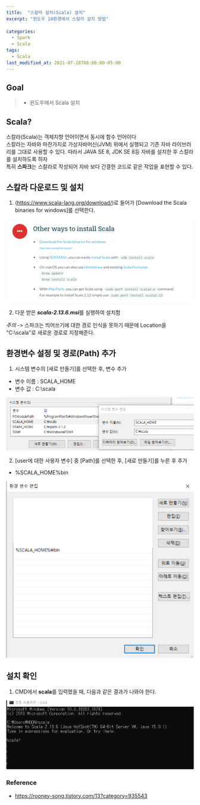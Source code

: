```yaml
---
title:  "스칼라 설치(Scala) 설치"
excerpt: "윈도우 10환경에서 스칼라 설치 방법"

categories:
  - Spark
  - Scala
tags:
  - Scala
last_modified_at: 2021-07-28T08:06:00-05:00
---
```


## Goal
> - 윈도우에서 Scala 설치

## Scala?
스칼라(Scala)는 객체지향 언어이면서 동시에 함수 언어이다 <br>
스칼라는 자바와 마찬가지로 가상자바머신(JVM) 위에서 실행되고 기존 자바 라이브러리를 그대로 사용할 수 있다. 따라서 JAVA SE 8, JDK SE 8등 자바를 설치한 후 스칼라를 설치하도록 하자<br>
특히 **스파크**는 스칼라로 작성되어 자바 보다 간결한 코드로 같은 작업을 표현할 수 있다. 
<br> 


## 스칼라 다운로드 및 설치
1.  (https://www.scala-lang.org/download/)로 들어가 [Download the Scala binaries for windows]를 선택한다.

![](/images\spark\downloadscala.png)

2. 다운 받은 ***scala-2.13.6.msi***를 실행하여 설치함

*주의* -> 스파크는 띄어쓰기에 대한 경로 인식을 못하기 때문에 Location을 "C:\scala"로 새로운 경로로 지정해준다.


## 환경변수 설정 및 경로(Path) 추가
1. 시스템 변수의 [새로 만들기]를 선택한 후, 변수 추가

- 변수 이름 : SCALA_HOME
- 변수 값 : C:\scala

![](/images\spark\scalapath.png)

2. [user에 대한 사용자 변수] 중 [Path]를 선택한 후, [새로 만들기]를 누른 후 추가

- %SCALA_HOME%bin

![](/images\spark\scalapath2.png)

## 설치 확인
1. CMD에서 **scala**를 입력했을 때, 다음과 같은 결과가 나와야 한다.

![](/images\spark\scalaresult.png)


### Reference
- https://rooney-song.tistory.com/13?category=935543